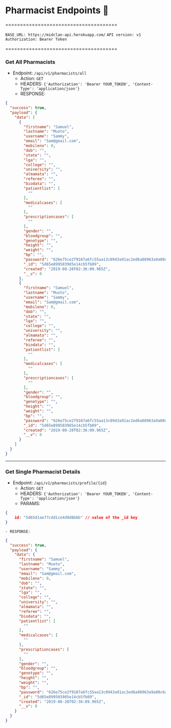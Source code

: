 # Pharmacist Endpoints 💊
======================================

`BASE_URL: https://midclan-api.herokuapp.com/`
`API version: v1`
`Authorization: Bearer Token`


======================================


### Get All Pharmacists

- Endpoint: `/api/v1/pharmacists/all`
    - Action: `GET`
    - HEADERS: `{'Authorization': 'Bearer YOUR_TOKEN', 'Content-Type': 'application/json'}`
    - RESPONSE: 
```json
{
  "success": true,
  "payload": {
    "data": [
      {
        "firstname": "Samuel",
        "lastname": "Muoto",
        "username": "Sammy",
        "email": "Sam@gmail.com",
        "mobileno": 0,
        "dob": "",
        "state": "",
        "lga": "",
        "college": "",
        "university": "",
        "almamata": "",
        "referee": "",
        "biodata": "",
        "patientlist": [
          ""
        ],
        "medicalcases": [
          ""
        ],
        "prescriptioncases": [
          ""
        ],
        "gender": "",
        "bloodgroup": "",
        "genotype": "",
        "height": "",
        "weight": "",
        "bp": "",
        "password": "626e75ce2f9107a6fc55aa13c0943a91ac2ed6a08963a9a00c6affc21240424f71242a2d9bd4a8a29f7abec5c0a10bf759b5f2df2dc8744e6f3d86f716ac238b",
        "_id": "5d65e899503985e14cb5fb09",
        "created": "2019-08-28T02:36:09.965Z",
        "__v": 0
      },
      {
        "firstname": "Samuel",
        "lastname": "Muoto",
        "username": "Sammy",
        "email": "Sam@gmail.com",
        "mobileno": 0,
        "dob": "",
        "state": "",
        "lga": "",
        "college": "",
        "university": "",
        "almamata": "",
        "referee": "",
        "biodata": "",
        "patientlist": [
          ""
        ],
        "medicalcases": [
          ""
        ],
        "prescriptioncases": [
          ""
        ],
        "gender": "",
        "bloodgroup": "",
        "genotype": "",
        "height": "",
        "weight": "",
        "bp": "",
        "password": "626e75ce2f9107a6fc55aa13c0943a91ac2ed6a08963a9a00c6affc21240424f71242a2d9bd4a8a29f7abec5c0a10bf759b5f2df2dc8744e6f3d86f716ac238b",
        "_id": "5d65e899503985e14cb5fb09",
        "created": "2019-08-28T02:36:09.965Z",
        "__v": 0
      }
    ]
  }
}
```


--------------------------------------------

### Get Single Pharmacist Details

- Endpoint: `/api/v1/pharmacists/profile/{id}`
    - Action: `GET`
    - HEADERS: `{'Authorization': 'Bearer YOUR_TOKEN', 'Content-Type': 'application/json'}` 
    - PARAMS:
```json
{
    id: "5d65d1ae77cdd1ce4d9d8b6b" // value of the _id key
}

```
    - RESPONSE:
```json
{
  "success": true,
  "payload": {
    "data": {
      "firstname": "Samuel",
      "lastname": "Muoto",
      "username": "Sammy",
      "email": "Sam@gmail.com",
      "mobileno": 0,
      "dob": "",
      "state": "",
      "lga": "",
      "college": "",
      "university": "",
      "almamata": "",
      "referee": "",
      "biodata": "",
      "patientlist": [
        ""
      ],
      "medicalcases": [
        ""
      ],
      "prescriptioncases": [
        ""
      ],
      "gender": "",
      "bloodgroup": "",
      "genotype": "",
      "height": "",
      "weight": "",
      "bp": "",
      "password": "626e75ce2f9107a6fc55aa13c0943a91ac2ed6a08963a9a00c6affc21240424f71242a2d9bd4a8a29f7abec5c0a10bf759b5f2df2dc8744e6f3d86f716ac238b",
      "_id": "5d65e899503985e14cb5fb09",
      "created": "2019-08-28T02:36:09.965Z",
      "__v": 0
    }
  }
}
```

